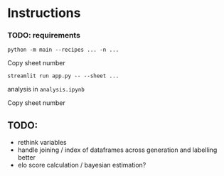 # Instructions

### TODO: requirements

```
python -m main --recipes ... -n ...
```

Copy sheet number
```
streamlit run app.py -- --sheet ...
```

analysis in `analysis.ipynb`

Copy sheet number

## TODO:
* rethink variables
* handle joining / index of dataframes across generation and labelling better
* elo score calculation / bayesian estimation?